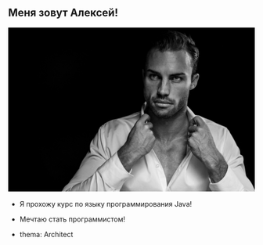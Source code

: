 ## Меня зовут Алексей!

![](/img/me.jpg)

* Я прохожу курс по языку программирования Java!

* Мечтаю стать программистом!

* thema: Architect
